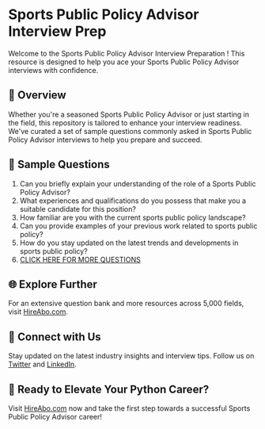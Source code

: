 # Sports Public Policy Advisor Interview Prep

Welcome to the Sports Public Policy Advisor Interview Preparation ! This resource is designed to help you ace your Sports Public Policy Advisor interviews with confidence.

## 🚀 Overview

Whether you're a seasoned Sports Public Policy Advisor or just starting in the field, this repository is tailored to enhance your interview readiness. We've curated a set of sample questions commonly asked in Sports Public Policy Advisor interviews to help you prepare and succeed.

## 📝 Sample Questions

1. Can you briefly explain your understanding of the role of a Sports Public Policy Advisor?
2. What experiences and qualifications do you possess that make you a suitable candidate for this position?
3. How familiar are you with the current sports public policy landscape?
4. Can you provide examples of your previous work related to sports public policy?
5. How do you stay updated on the latest trends and developments in sports public policy?
6. [CLICK HERE FOR MORE QUESTIONS](https://hireabo.com/job/15_2_45/Sports%20Public%20Policy%20Advisor)

## 🌐 Explore Further

For an extensive question bank and more resources across 5,000 fields, visit [HireAbo.com](https://www.hireabo.com).

## 📱 Connect with Us

Stay updated on the latest industry insights and interview tips. Follow us on [Twitter](https://twitter.com/hireabo) and [LinkedIn](https://www.linkedin.com/in/hire-abo-3609972a8/).

## 🚀 Ready to Elevate Your Python Career?

Visit [HireAbo.com](https://www.hireabo.com) now and take the first step towards a successful Sports Public Policy Advisor career!